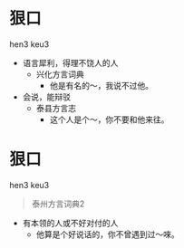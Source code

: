 # 狠口
hen3 keu3
+ 语言犀利，得理不饶人的人
  * 兴化方言词典
    - 他是有名的～，我说不过他。
+ 会说，能辩驳
  * 泰县方言志
    - 这个人是个～，你不要和他来往。

# 狠口
hen3 keu3
> 泰州方言词典2
- 有本领的人或不好对付的人
  - 他算是个好说话的，你不曾遇到过～唻。
